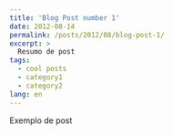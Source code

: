 ```yaml
---
title: 'Blog Post number 1'
date: 2012-08-14
permalink: /posts/2012/08/blog-post-1/
excerpt: >
  Resumo de post
tags:
  - cool posts
  - category1
  - category2
lang: en
---
```


Exemplo de post